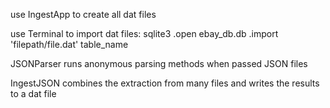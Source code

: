 use IngestApp to create all dat files

use Terminal to import dat files:
sqlite3
.open ebay_db.db
.import 'filepath/file.dat' table_name

JSONParser runs anonymous parsing methods when passed JSON files

IngestJSON combines the extraction from many files and writes the results to a dat file 